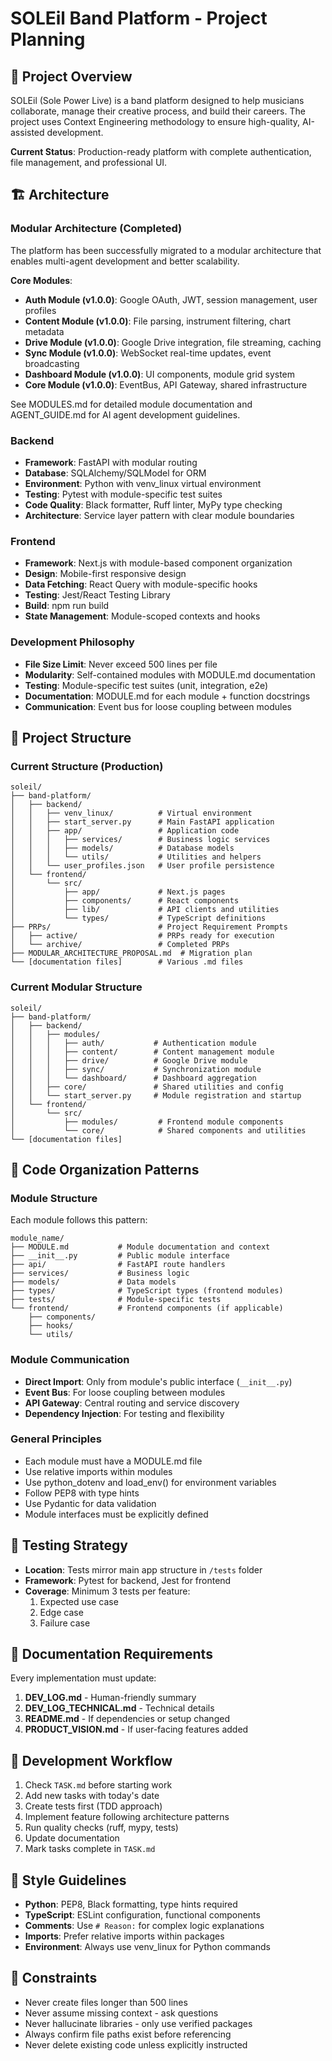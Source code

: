 # SOLEil Band Platform - Project Planning

## 🎯 Project Overview

SOLEil (Sole Power Live) is a band platform designed to help musicians collaborate, manage their creative process, and build their careers. The project uses Context Engineering methodology to ensure high-quality, AI-assisted development.

**Current Status**: Production-ready platform with complete authentication, file management, and professional UI.

## 🏗️ Architecture

### Modular Architecture (Completed)
The platform has been successfully migrated to a modular architecture that enables multi-agent development and better scalability.

**Core Modules**:
- **Auth Module (v1.0.0)**: Google OAuth, JWT, session management, user profiles
- **Content Module (v1.0.0)**: File parsing, instrument filtering, chart metadata
- **Drive Module (v1.0.0)**: Google Drive integration, file streaming, caching
- **Sync Module (v1.0.0)**: WebSocket real-time updates, event broadcasting
- **Dashboard Module (v1.0.0)**: UI components, module grid system
- **Core Module (v1.0.0)**: EventBus, API Gateway, shared infrastructure

See MODULES.md for detailed module documentation and AGENT_GUIDE.md for AI agent development guidelines.

### Backend
- **Framework**: FastAPI with modular routing
- **Database**: SQLAlchemy/SQLModel for ORM
- **Environment**: Python with venv_linux virtual environment
- **Testing**: Pytest with module-specific test suites
- **Code Quality**: Black formatter, Ruff linter, MyPy type checking
- **Architecture**: Service layer pattern with clear module boundaries

### Frontend
- **Framework**: Next.js with module-based component organization
- **Design**: Mobile-first responsive design
- **Data Fetching**: React Query with module-specific hooks
- **Testing**: Jest/React Testing Library
- **Build**: npm run build
- **State Management**: Module-scoped contexts and hooks

### Development Philosophy
- **File Size Limit**: Never exceed 500 lines per file
- **Modularity**: Self-contained modules with MODULE.md documentation
- **Testing**: Module-specific test suites (unit, integration, e2e)
- **Documentation**: MODULE.md for each module + function docstrings
- **Communication**: Event bus for loose coupling between modules

## 📁 Project Structure

### Current Structure (Production)
```
soleil/
├── band-platform/
│   ├── backend/
│   │   ├── venv_linux/          # Virtual environment
│   │   ├── start_server.py      # Main FastAPI application
│   │   ├── app/                 # Application code
│   │   │   ├── services/        # Business logic services
│   │   │   ├── models/          # Database models
│   │   │   └── utils/           # Utilities and helpers
│   │   └── user_profiles.json   # User profile persistence
│   └── frontend/
│       └── src/
│           ├── app/             # Next.js pages
│           ├── components/      # React components
│           ├── lib/             # API clients and utilities
│           └── types/           # TypeScript definitions
├── PRPs/                        # Project Requirement Prompts
│   ├── active/                  # PRPs ready for execution
│   └── archive/                 # Completed PRPs
├── MODULAR_ARCHITECTURE_PROPOSAL.md  # Migration plan
└── [documentation files]        # Various .md files
```

### Current Modular Structure
```
soleil/
├── band-platform/
│   ├── backend/
│   │   ├── modules/
│   │   │   ├── auth/           # Authentication module
│   │   │   ├── content/        # Content management module
│   │   │   ├── drive/          # Google Drive module
│   │   │   ├── sync/           # Synchronization module
│   │   │   └── dashboard/      # Dashboard aggregation
│   │   ├── core/               # Shared utilities and config
│   │   └── start_server.py     # Module registration and startup
│   └── frontend/
│       └── src/
│           ├── modules/         # Frontend module components
│           └── core/            # Shared components and utilities
└── [documentation files]
```

## 🧱 Code Organization Patterns

### Module Structure
Each module follows this pattern:
```
module_name/
├── MODULE.md           # Module documentation and context
├── __init__.py         # Public module interface
├── api/                # FastAPI route handlers
├── services/           # Business logic
├── models/             # Data models
├── types/              # TypeScript types (frontend modules)
├── tests/              # Module-specific tests
└── frontend/           # Frontend components (if applicable)
    ├── components/
    ├── hooks/
    └── utils/
```

### Module Communication
- **Direct Import**: Only from module's public interface (`__init__.py`)
- **Event Bus**: For loose coupling between modules
- **API Gateway**: Central routing and service discovery
- **Dependency Injection**: For testing and flexibility

### General Principles
- Each module must have a MODULE.md file
- Use relative imports within modules
- Use python_dotenv and load_env() for environment variables
- Follow PEP8 with type hints
- Use Pydantic for data validation
- Module interfaces must be explicitly defined

## 🧪 Testing Strategy

- **Location**: Tests mirror main app structure in `/tests` folder
- **Framework**: Pytest for backend, Jest for frontend
- **Coverage**: Minimum 3 tests per feature:
  1. Expected use case
  2. Edge case
  3. Failure case

## 📝 Documentation Requirements

Every implementation must update:
1. **DEV_LOG.md** - Human-friendly summary
2. **DEV_LOG_TECHNICAL.md** - Technical details
3. **README.md** - If dependencies or setup changed
4. **PRODUCT_VISION.md** - If user-facing features added

## 🔄 Development Workflow

1. Check `TASK.md` before starting work
2. Add new tasks with today's date
3. Create tests first (TDD approach)
4. Implement feature following architecture patterns
5. Run quality checks (ruff, mypy, tests)
6. Update documentation
7. Mark tasks complete in `TASK.md`

## 🎨 Style Guidelines

- **Python**: PEP8, Black formatting, type hints required
- **TypeScript**: ESLint configuration, functional components
- **Comments**: Use `# Reason:` for complex logic explanations
- **Imports**: Prefer relative imports within packages
- **Environment**: Always use venv_linux for Python commands

## 🚫 Constraints

- Never create files longer than 500 lines
- Never assume missing context - ask questions
- Never hallucinate libraries - only use verified packages
- Always confirm file paths exist before referencing
- Never delete existing code unless explicitly instructed